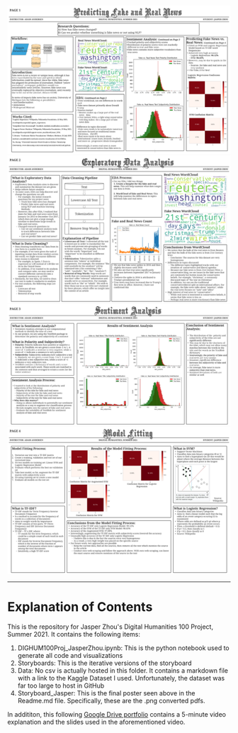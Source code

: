 
![Poster1](https://github.com/JasperJZhou/DH100Proj/blob/new/Storyboard_Jasper/STORYBOARD.png)
![Poster2](https://github.com/JasperJZhou/DH100Proj/blob/new/Storyboard_Jasper/EDA.png)
![Poster3](https://github.com/JasperJZhou/DH100Proj/blob/new/Storyboard_Jasper/SENTIMENT%20ANALYSIS.png)
![Poster4](https://github.com/JasperJZhou/DH100Proj/blob/new/Storyboard_Jasper/MODEL%20FITTING.png)

----
# Explanation of Contents

This is the repository for Jasper Zhou's Digital Humanities 100 Project, Summer 2021.
It contains the following items:

1.  DIGHUM100Proj_JasperZhou.ipynb: This is the python notebook used to generate all code and visualizations
2.  Storyboards: This is the iterative versions of the storyboard
3.  Data: No csv is actually hosted in this folder. It contains a markdown file with a link to the Kaggle Dataset I used. Unfortunately, the dataset was far too large to host in GitHub
4.  Storyboard_Jasper: This is the final poster seen above in the Readme.md file. Specifically, these are the .png converted pdfs.

In addititon, this following [Google Drive portfolio](https://drive.google.com/drive/u/0/folders/1X-jaMsc37yvi9HbzcS3hPvMXw-ydm0Pw) contains a 5-minute video explanation and the slides used in the aforementioned video.
